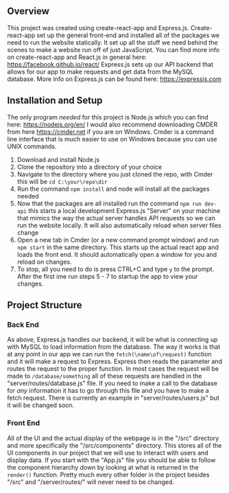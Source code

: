 ## Overview
This project was created using create-react-app and Express.js. Create-react-app set up the general front-end and installed all of the packages we need to run the website statically. It set up all the stuff we need behind the scenes to make a website run off of just JavaScript. You can find more info on create-react-app and React.js in general here: https://facebook.github.io/react/ Express.js sets up our API backend that allows for our app to make requests and get data from the MySQL database. More info on Express.js can be found here: https://expressjs.com 

## Installation and Setup
The only program *needed* for this project is Node.js which you can find here: https://nodejs.org/en/ I would also recommend downloading CMDER from here https://cmder.net if you are on Windows. Cmder is a command line interface that is much easier to use on Windows because you can use UNIX commands.
  1. Download and install Node.js
  2. Clone the repository into a directory of your choice
  3. Navigate to the directory where you just cloned the repo, with Cmder this will be `cd C:\your\repo\dir`
  4. Run the command `npm install` and node will install all the packages needed
  5. Now that the packages are all installed run the command `npm run dev-api` this starts a local development Express.js "Server" on your machine that mimics the way the actual server handles API requests so we can run the website locally. It will also automatically reload when server files change
  6. Open a new tab in Cmder (or a new command prompt window) and run `npm start` in the same directory. This starts up the actual react app and loads the front end. It should automatically open a window for you and reload on changes.
  7. To stop, all you need to do is press CTRL+C and type `y` to the prompt. 
After the first ime run steps 5 - 7 to startup the app to view your changes.

## Project Structure
  ### Back End
  As above, Express.js handles our backend, it will be what is connecting up with MySQL to load information from the database. The way it works is that at any point in our app we can run the ```fetch(\name\of\request)``` function and it will make a request to Express. Express then reads the parameter and routes the request to the proper function. In most cases the request will be made to ```/database/something``` all of these requests are handled in the "server/routes/database.js" file. If you need to make a call to the database for *any* information it has to go through this file and you have to make a fetch request. There is currently an example in "server/routes/users.js" but it will be changed soon.
  ### Front End
  All of the UI and the actual display of the webpage is in the "/src" directory and more specifically the "/src/components" directory. This stores all of the UI components in our project that we will use to interact with users and display data. If you start with the "App.js" file you should be able to follow the component hierarchy down by looking at what is returned in the ```render()``` function.
  Pretty much every other folder in the project besides "/src" and "/server/routes/" will never need to be changed.
